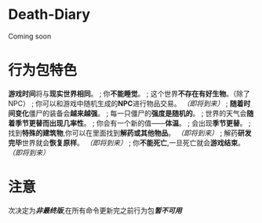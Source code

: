 # Death-Diary
Coming soon

# 行为包特色
**游戏时间**将与**现实世界相同**。 
 ; 你**不能睡觉**。 
 ; 这个世界**不存在有好生物**。（除了NPC） 
 ; 你可以和游戏中随机生成的**NPC**进行物品交易。 *（即将到来）* 
 ; **随着时间变化**僵尸的装备会**越来越强**。 
 ; 每一只僵尸的**强度是随机的**。 
 ; 世界的天气会**随着季节更替而出现几率性**。 
 ; 你会有一个新的值——**体温**。 
 ; 会出现**季节更替**。 
 ; 找到**特殊的建筑物**,你可以在里面找到**解药或其他物品**。 *（即将到来）* 
 ; 解药**研发完毕**世界就会**恢复原样**。 *（即将到来）* 
 ; 你**不能死亡**,一旦死亡就会**游戏结束**。 *（即将到来）*
 
 
 # 注意
 次决定为***非最终版***,在所有命令更新完之前行为包***暂不可用***
